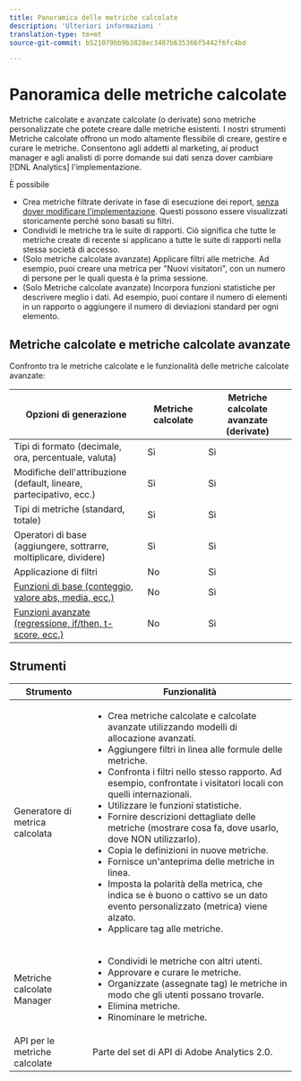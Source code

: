 ```yaml
---
title: Panoramica delle metriche calcolate
description: 'Ulteriori informazioni '
translation-type: tm+mt
source-git-commit: b521079bb9b3828ec3487b635366f5442f6fc4bd

---
```



# Panoramica delle metriche calcolate

Metriche calcolate e avanzate calcolate (o derivate) sono metriche personalizzate che potete creare dalle metriche esistenti. I nostri strumenti Metriche calcolate offrono un modo altamente flessibile di creare, gestire e curare le metriche. Consentono agli addetti al marketing, ai product manager e agli analisti di porre domande sui dati senza dover cambiare [!DNL Analytics] l&#39;implementazione.

È possibile

* Crea metriche filtrate derivate in fase di esecuzione dei report, [senza dover modificare l&#39;implementazione](https://youtu.be/CuQTm9RaUpY). Questi possono essere visualizzati storicamente perché sono basati su filtri.
* Condividi le metriche tra le suite di rapporti. Ciò significa che tutte le metriche create di recente si applicano a tutte le suite di rapporti nella stessa società di accesso.
* (Solo metriche calcolate avanzate) Applicare filtri alle metriche. Ad esempio, puoi creare una metrica per &quot;Nuovi visitatori&quot;, con un numero di persone per le quali questa è la prima sessione.
* (Solo Metriche calcolate avanzate) Incorpora funzioni statistiche per descrivere meglio i dati. Ad esempio, puoi contare il numero di elementi in un rapporto o aggiungere il numero di deviazioni standard per ogni elemento.

## Metriche calcolate e metriche calcolate avanzate

Confronto tra le metriche calcolate e le funzionalità delle metriche calcolate avanzate:

| Opzioni di generazione | Metriche calcolate | Metriche calcolate avanzate (derivate) |
|---|---|---|
| Tipi di formato (decimale, ora, percentuale, valuta) | Sì | Sì |
| Modifiche dell&#39;attribuzione (default, lineare, partecipativo, ecc.) | Sì | Sì |
| Tipi di metriche (standard, totale) | Sì | Sì |
| Operatori di base (aggiungere, sottrarre, moltiplicare, dividere) | Sì | Sì |
| Applicazione di filtri | No | Sì |
| [Funzioni di base (conteggio, valore abs, media, ecc.)](/help/components/calc-metrics/cm-functions.md) | No | Sì |
| [Funzioni avanzate (regressione, if/then, t-score, ecc.)](/help/components/calc-metrics/cm-adv-functions.md) | No | Sì |

## Strumenti

| Strumento | Funzionalità |
|--- |--- |
| Generatore di metrica calcolata | <ul><li>Crea metriche calcolate e calcolate avanzate utilizzando modelli di allocazione avanzati.</li><li>Aggiungere filtri in linea alle formule delle metriche.</li><li>Confronta i filtri nello stesso rapporto. Ad esempio, confrontate i visitatori locali con quelli internazionali.</li><li>Utilizzare le funzioni statistiche.</li><li> Fornire descrizioni dettagliate delle metriche (mostrare cosa fa, dove usarlo, dove NON utilizzarlo).</li><li>Copia le definizioni in nuove metriche.</li><li>Fornisce un&#39;anteprima delle metriche in linea.</li><li>Imposta la polarità della metrica, che indica se è buono o cattivo se un dato evento personalizzato (metrica) viene alzato.</li><li>Applicare tag alle metriche.</li></ul> |
| Metriche calcolate Manager | <ul><li>Condividi le metriche con altri utenti.</li><li>Approvare e curare le metriche.</li><li>Organizzate (assegnate tag) le metriche in modo che gli utenti possano trovarle.</li><li>Elimina metriche.</li><li>Rinominare le metriche.</li></ul> |
| API per le metriche calcolate | Parte del set di API di Adobe Analytics 2.0. |

